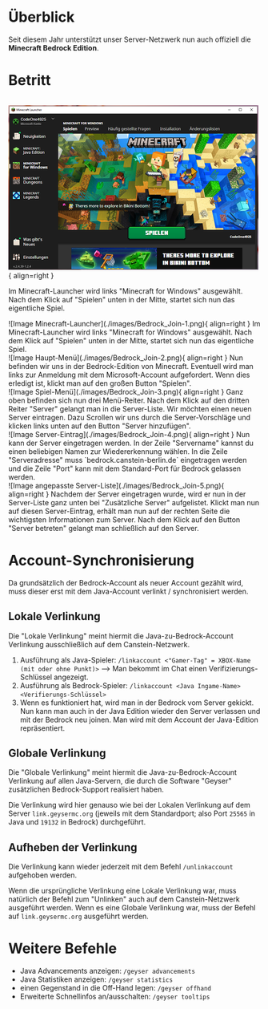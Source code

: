 # Überblick
Seit diesem Jahr unterstützt unser Server-Netzwerk nun auch offiziell die **Minecraft Bedrock Edition**.

# Betritt

 ``` markdown title="Schritt 1"
 ```

 <div class="result" markdown>

 ![Image Minecraft-Launcher](./images/Bedrock_Join-1.png){ align=right }

 Im Minecraft-Launcher wird links "Minecraft for Windows" ausgewählt. Nach dem Klick auf "Spielen" unten in der Mitte, startet sich nun das eigentliche Spiel.

 </div>

<div class="result" markdown>
![Image Minecraft-Launcher](./images/Bedrock_Join-1.png){ align=right }
Im Minecraft-Launcher wird links "Minecraft for Windows" ausgewählt. Nach dem Klick auf "Spielen" unten in der Mitte, startet sich nun das eigentliche Spiel.
</div>

<div class="result" markdown>
![Image Haupt-Menü](./images/Bedrock_Join-2.png){ align=right }
Nun befinden wir uns in der Bedrock-Edition von Minecraft. Eventuell wird man links zur Anmeldung mit dem Microsoft-Account aufgefordert. Wenn dies erledigt ist, klickt man auf den großen Button "Spielen".
</div>

<div class="result" markdown>
![Image Spiel-Menü](./images/Bedrock_Join-3.png){ align=right }
Ganz oben befinden sich nun drei Menü-Reiter. Nach dem Klick auf den dritten Reiter "Server" gelangt man in die Server-Liste. Wir möchten einen neuen Server eintragen. Dazu Scrollen wir uns durch die Server-Vorschläge und klicken links unten auf den Button "Server hinzufügen".
</div>

<div class="result" markdown>
![Image Server-Eintrag](./images/Bedrock_Join-4.png){ align=right }
Nun kann der Server eingetragen werden. In der Zeile "Servername" kannst du einen beliebigen Namen zur Wiedererkennung wählen. In die Zeile "Serveradresse" muss `bedrock.canstein-berlin.de` eingetragen werden und die Zeile "Port" kann mit dem Standard-Port für Bedrock gelassen werden.
</div>

<div class="result" markdown>
![Image angepasste Server-Liste](./images/Bedrock_Join-5.png){ align=right }
Nachdem der Server eingetragen wurde, wird er nun in der Server-Liste ganz unten bei "Zusätzliche Server" aufgelistet. Klickt man nun auf diesen Server-Eintrag, erhält man nun auf der rechten Seite die wichtigsten Informationen zum Server. Nach dem Klick auf den Button "Server betreten" gelangt man schließlich auf den Server.
</div>

# Account-Synchronisierung
Da grundsätzlich der Bedrock-Account als neuer Account gezählt wird, muss dieser erst mit dem Java-Account verlinkt / synchronisiert werden.

## Lokale Verlinkung
Die "Lokale Verlinkung" meint hiermit die Java-zu-Bedrock-Account Verlinkung ausschließlich auf dem Canstein-Netzwerk.

1. Ausführung als Java-Spieler: `/linkaccount <"Gamer-Tag" = XBOX-Name (mit oder ohne Punkt)>`
   --> Man bekommt im Chat einen Verifizierungs-Schlüssel angezeigt.
2. Ausführung als Bedrock-Spieler: `/linkaccount <Java Ingame-Name> <Verifierungs-Schlüssel>`
3. Wenn es funktioniert hat, wird man in der Bedrock vom Server gekickt. Nun kann man auch in der Java Edition wieder den Server verlassen und mit der Bedrock neu joinen. Man wird mit dem Account der Java-Edition repräsentiert.

## Globale Verlinkung
Die "Globale Verlinkung" meint hiermit die Java-zu-Bedrock-Account Verlinkung auf allen Java-Servern, die durch die Software "Geyser" zusätzlichen Bedrock-Support realisiert haben.

Die Verlinkung wird hier genauso wie bei der Lokalen Verlinkung auf dem Server `link.geysermc.org` (jeweils mit dem Standardport; also Port `25565` in Java und `19132` in Bedrock) durchgeführt.

## Aufheben der Verlinkung
Die Verlinkung kann wieder jederzeit mit dem Befehl `/unlinkaccount` aufgehoben werden.

Wenn die ursprüngliche Verlinkung eine Lokale Verlinkung war, muss natürlich der Befehl zum "Unlinken" auch auf dem Canstein-Netzwerk ausgeführt werden. Wenn es eine Globale Verlinkung war, muss der Befehl auf `link.geysermc.org` ausgeführt werden.

# Weitere Befehle
* Java Advancements anzeigen: `/geyser advancements`
* Java Statistiken anzeigen: `/geyser statistics`
* einen Gegenstand in die Off-Hand legen: `/geyser offhand`
* Erweiterte Schnellinfos an/ausschalten: `/geyser tooltips`
